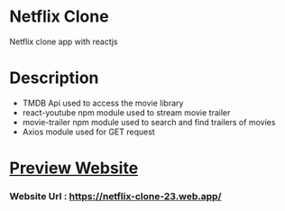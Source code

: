# Netflix Clone 
Netflix clone app with reactjs

# Description
- TMDB Api used to access the movie library
- react-youtube npm module used to stream movie trailer
- movie-trailer npm module used to search and find trailers of movies
- Axios module used for GET request

# [Preview Website](< https://netflix-clone-23.web.app/ >)
### Website Url : https://netflix-clone-23.web.app/
